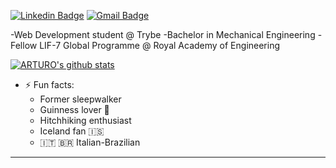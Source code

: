 <!--
**arturovaine/arturovaine** is a ✨ _special_ ✨ repository because its `README.md` (this file) appears on your GitHub profile.

Here are some ideas to get you started:

- 🔭 I’m currently working on ...
- 🌱 I’m currently learning @
- 👯 I’m looking to collaborate on ...
- 🤔 I’m looking for help with ...
- 💬 Ask me about ...
- 📫 How to reach me: ...
- 😄 Pronouns: ...
- ⚡ Fun fact: ...

## :man_technologist: Arturo Vaine
<p align="left"> <img src="https://komarev.com/ghpvc/?username=arturovaine" alt="arturovaine" /> </p>
-->

[![Linkedin Badge](https://img.shields.io/badge/-LinkedIn-blue?style=flat-square&logo=Linkedin&logoColor=white&link=https://www.linkedin.com/in/arturovaine/)](https://www.linkedin.com/in/arturovaine/)
[![Gmail Badge](https://img.shields.io/badge/-Gmail-c14438?style=flat-square&logo=Gmail&logoColor=white&link=mailto:arturo.vaine@gmail.com)](mailto:arturo.vaine@gmail.com)

-Web Development student @ Trybe 
-Bachelor in Mechanical Engineering
-Fellow LIF-7 Global Programme @ Royal Academy of Engineering

[![ARTURO's github stats](https://github-readme-stats.vercel.app/api?username=arturovaine&show_icons=true&theme=radical&bg_color=30,0d0d0d,191919&title_color=fff&text_color=fff&icon_color=79ff97)](https://github.com/arturovaine/github-readme-stats)


- ⚡ Fun facts: 
  - Former sleepwalker
  - Guinness lover 🍺
  - Hitchhiking enthusiast
  - Iceland fan 🇮🇸
  - 🇮🇹 🇧🇷 Italian-Brazilian


---
